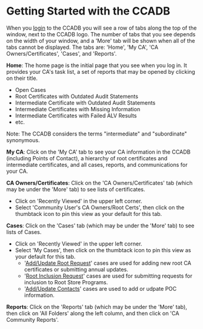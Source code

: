 # Getting Started with the CCADB #

When you [login](https://docs.google.com/document/d/1MuszDO2o-es_6-FwNCDWZ2TC979F8eil5bBQGKjaWRc/edit#heading=h.xpgou83dsc4m) to the CCADB you will see a row of tabs along the top of the window, next to the CCADB logo. The number of tabs that you see depends on the width of your window, and a 'More' tab will be shown when all of the tabs cannot be displayed. The tabs are: 'Home', 'My CA', 'CA Owners/Certificates', 'Cases', and 'Reports'.

**Home**: The home page is the initial page that you see when you log in. It provides your CA's task list, a set of reports that may be opened by clicking on their title.
* Open Cases
* Root Certificates with Outdated Audit Statements
* Intermediate Certificate with Outdated Audit Statements
* Intermediate Certificates with Missing Information
* Intermediate Certificates with Failed ALV Results
* etc.

Note: The CCADB considers the terms "intermediate" and "subordinate" synonymous.

**My CA**: Click on the 'My CA' tab to see your CA information in the CCADB (including Points of Contact), a hierarchy of root certificates and intermediate certificates, and all cases, reports, and communications for your CA.

**CA Owners/Certificates**: Click on the 'CA Owners/Certificates' tab (which may be under the 'More' tab) to see lists of certificates. 
* Click on 'Recently Viewed' in the upper left corner. 
* Select 'Community User's CA Owners/Root Certs', then click on the thumbtack icon to pin this view as your default for this tab.

**Cases**: Click on the 'Cases' tab (which may be under the 'More' tab) to see lists of Cases.
* Click on 'Recently Viewed' in the upper left corner. 
* Select 'My Cases', then click on the thumbtack icon to pin this view as your default for this tab.
    * '[Add/Update Root Request](updates)' cases are used for adding new root CA certificates or submitting annual updates.
    * '[Root Inclusion Request](inclusion)' cases are used for submitting requests for inclusion to Root Store Programs.
    * '[Add/Update Contacts](contacts)' cases are used to add or udpate POC information. 

**Reports**: Click on the 'Reports' tab (which may be under the 'More' tab), then click on 'All Folders' along the left column, and then click on 'CA Community Reports'.

[CCADB-Login]: https://ccadb.force.com/


